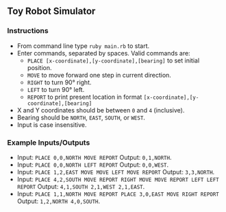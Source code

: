 ## Toy Robot Simulator

### Instructions
- From command line type `ruby main.rb` to start.
- Enter commands, separated by spaces. Valid commands are:
  - `PLACE [x-coordinate],[y-coordinate],[bearing]` to set initial position.
  - `MOVE` to move forward one step in current direction.
  - `RIGHT` to turn 90° right.
  - `LEFT` to turn 90° left.
  - `REPORT` to print present location in format `[x-coordinate],[y-coordinate],[bearing]`
- X and Y coordinates should be between `0` and `4` (inclusive).
- Bearing should be `NORTH`, `EAST`, `SOUTH`, or `WEST`.
- Input is case insensitive.

### Example Inputs/Outputs
- Input: `PLACE 0,0,NORTH MOVE REPORT` Output: `0,1,NORTH`.
- Input: `PLACE 0,0,NORTH LEFT REPORT` Output: `0,0,WEST`.
- Input: `PLACE 1,2,EAST MOVE MOVE LEFT MOVE REPORT` Output: `3,3,NORTH`.
- Input: `PLACE 4,2,SOUTH MOVE REPORT RIGHT MOVE MOVE REPORT LEFT LEFT REPORT` Output: `4,1,SOUTH 2,1,WEST 2,1,EAST`.
- Input: `PLACE 1,1,NORTH MOVE REPORT PLACE 3,0,EAST MOVE RIGHT REPORT` Output: `1,2,NORTH 4,0,SOUTH`.
